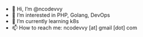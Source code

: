 - 👋 Hi, I’m @ncodevvy
- 👀 I’m interested in PHP, Golang, DevOps
- 🌱 I’m currently learning k8s
- 📫 How to reach me: ncodevvy [at] gmail [dot] com

<!---
ncodevvy/ncodevvy is a ✨ special ✨ repository because its `README.md` (this file) appears on your GitHub profile.
You can click the Preview link to take a look at your changes.
--->
